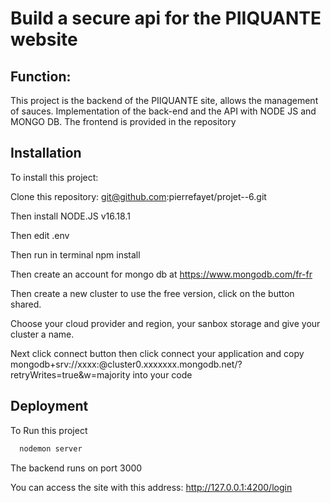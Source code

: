# Build a secure api for the PIIQUANTE website

## Function: 

This project is the backend of the PIIQUANTE site, allows the management of sauces.
Implementation of the back-end and the API with NODE JS and MONGO DB.
The frontend is provided in the repository

## Installation

To install this project:

Clone this repository: git@github.com:pierrefayet/projet--6.git

Then install NODE.JS v16.18.1

Then edit .env

Then run in terminal npm install

Then create an account for mongo db at https://www.mongodb.com/fr-fr

Then create a new cluster to use the free version, click on the button shared. 

Choose your cloud provider and region, your sanbox storage and give your cluster a name.

Next click connect button then click connect your application and copy mongodb+srv://xxxx:<password>@cluster0.xxxxxxx.mongodb.net/?retryWrites=true&w=majority into your code 

## Deployment

To Run this project

```bash
  nodemon server
```

The backend runs on port 3000

You can access the site with this address: http://127.0.0.1:4200/login
